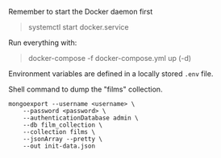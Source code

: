 Remember to start the Docker daemon first

> systemctl start docker.service

Run everything with:

> docker-compose -f docker-compose.yml up (-d)

Environment variables are defined in a locally stored `.env` file.

Shell command to dump the "films" collection.
```shell script
mongoexport --username <username> \
    --password <password> \
    --authenticationDatabase admin \
    --db film_collection \
    --collection films \
    --jsonArray --pretty \
    --out init-data.json
```
